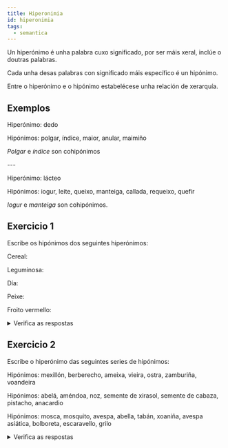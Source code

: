 ```yaml
---
title: Hiperonimia
id: hiperonimia
tags:
  - semantica
---
```

Un hiperónimo é unha palabra cuxo significado, por ser máis xeral, inclúe o doutras palabras.

Cada unha desas palabras con significado máis específico é un hipónimo.

Entre o hiperónimo e o hipónimo estabelécese unha relación de xerarquía.

## Exemplos

Hiperónimo: dedo

Hipónimos: polgar, índice, maior, anular, maimiño

*Polgar* e *índice* son cohipónimos

\---

Hiperónimo: lácteo

Hipónimos: iogur, leite, queixo, manteiga, callada, requeixo, quefir

*Iogur* e *manteiga* son cohipónimos.

## Exercicio 1

Escribe os hipónimos dos seguintes hiperónimos: 

Cereal:

Leguminosa:

Día:

Peixe:

Froito vermello: 

<details> <summary>Verifica as respostas</summary>

Hiperónimo: cereal

Hipónimos:  trigo, centeo, cebada ou orxo, avea, millo, espelta, arroz

\---

Hiperónimo: leguminosa

Hipónimos: lentella, garavanzo, chícharo, feixón verde, faba, tirabeque

\---

Hiperónimo: día

Hipónimos: segunda feira, terza feira, cuarta feira, quinta feira, sexta feira, sábado, domingo

\---

Hiperónimo: peixe

Hipónimos: xarda, pescada, peixe sapo, sardiña, xurelo, robaliza, dourada, salmón, ollomol, rapante ou meiga

\---

Hiperónimo: froito vermello

Hipónimos: amorodo, framboesa, arando, grosella, amora ou mora, baga de goji

</details>

## Exercicio 2

Escribe o hiperónimo das seguintes series de hipónimos:

Hipónimos: mexillón, berberecho, ameixa, vieira, ostra, zamburiña, voandeira

Hipónimos: abelá, améndoa, noz, semente de xirasol, semente de cabaza, pistacho, anacardio

Hipónimos: mosca, mosquito, avespa, abella, tabán, xoaniña, avespa asiática, bolboreta, escaravello, grilo

<details> <summary>Verifica as respostas</summary>

Hiperónimo: molusco

Hipónimos: mexillón, berberecho, ameixa, vieira, ostra, zamburiña, voandeira

\---

Hiperónimo: froito seco

Hipónimos: abelá, améndoa, noz, semente de xirasol, semente de cabaza, pistacho, anacardio

\---

Hiperónimo: insecto

Hipónimos: mosca, mosquito, avespa, abella, tabán, xoaniña, avespa asiática, bolboreta, escaravello, grilo